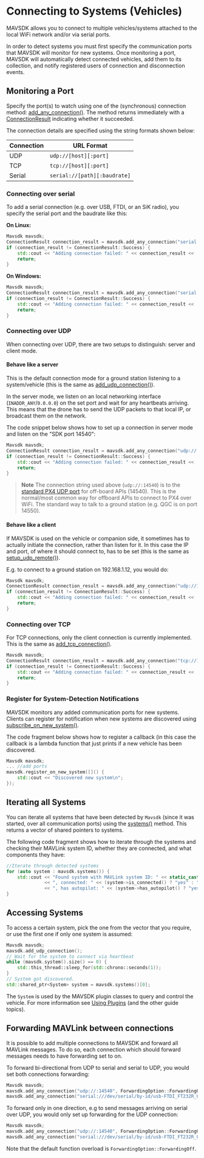 # Connecting to Systems (Vehicles)

MAVSDK allows you to connect to multiple vehicles/systems attached to the local WiFi network and/or via serial ports.

In order to detect systems you must first specify the communication ports that MAVSDK will monitor for new systems.
Once monitoring a port, MAVSDK will automatically detect connected vehicles, add them to its collection, and notify registered users of connection and disconnection events.

## Monitoring a Port

Specify the port(s) to watch using one of the (synchronous) connection method: [add_any_connection()](../api_reference/classmavsdk_1_1_mavsdk.md#classmavsdk_1_1_mavsdk_1a405041a5043c610c86540de090626d97). The method returns immediately with a [ConnectionResult](../api_reference/namespacemavsdk.md#namespacemavsdk_1a0bad93f6d037051ac3906a0bcc09f992) indicating whether it succeeded.

The connection details are specified using the string formats shown below:

Connection | URL Format
--- | ---
UDP | `udp://[host][:port]`
TCP | `tcp://[host][:port]`
Serial | `serial://[path][:baudrate]`

### Connecting over serial

To add a serial connection (e.g. over USB, FTDI, or an SiK radio), you specify the serial port and the baudrate like this:

**On Linux:**

```cpp
Mavsdk mavsdk;
ConnectionResult connection_result = mavsdk.add_any_connection("serial:///dev/serial/by-id/usb-FTDI_FT232R_USB_UART_XXXXXXXX-if00-port0:57600");
if (connection_result != ConnectionResult::Success) {
    std::cout << "Adding connection failed: " << connection_result << '\n';
    return;
}
```

**On Windows:**

```cpp
Mavsdk mavsdk;
ConnectionResult connection_result = mavsdk.add_any_connection("serial://COM3:57600");
if (connection_result != ConnectionResult::Success) {
    std::cout << "Adding connection failed: " << connection_result << '\n';
    return;
}
```

### Connecting over UDP

When connecting over UDP, there are two setups to distinguish: server and client mode.

#### Behave like a server

This is the default connection mode for a ground station listening to a system/vehicle (this is the same as [add_udp_connection()](../api_reference/classmavsdk_1_1_mavsdk.md#classmavsdk_1_1_mavsdk_1aa43dfb00d5118d26ae5aabd0f9ba56b2)).

In the server mode, we listen on an local networking interface (`INADDR_ANY`/`0.0.0.0`) on the set port and wait for any heartbeats arriving.
This means that the drone has to send the UDP packets to that local IP, or broadcast them on the network.

The code snippet below shows how to set up a connection in server mode and listen on the "SDK port 14540":

```cpp
Mavsdk mavsdk;
ConnectionResult connection_result = mavsdk.add_any_connection("udp://:14540");
if (connection_result != ConnectionResult::Success) {
    std::cout << "Adding connection failed: " << connection_result << '\n';
    return;
}
```

> **Note** The connection string used above (`udp://:14540`) is to the [standard PX4 UDP port](https://docs.px4.io/master/en/simulation/#default-px4-mavlink-udp-ports) for off-board APIs (14540).
  This is the normal/most common way for offboard APIs to connect to PX4 over WiFi.
  The standard way to talk to a ground station (e.g. QGC is on port 14550).

#### Behave like a client

If MAVSDK is used on the vehicle or companion side, it sometimes has to actually initiate the connection, rather than listen for it.
In this case the IP and port, of where it should connect to, has to be set (this is the same as [setup_udp_remote()](../api_reference/classmavsdk_1_1_mavsdk.md#classmavsdk_1_1_mavsdk_1adb2a69282a5d3766fd6251662c28616d)).

E.g. to connect to a ground station on 192.168.1.12, you would do:

```cpp
Mavsdk mavsdk;
ConnectionResult connection_result = mavsdk.add_any_connection("udp://192.168.1.12:14550");
if (connection_result != ConnectionResult::Success) {
    std::cout << "Adding connection failed: " << connection_result << '\n';
    return;
}
```

### Connecting over TCP

For TCP connections, only the client connection is currently implemented.
This is the same as [add_tcp_connection()](../api_reference/classmavsdk_1_1_mavsdk.md#classmavsdk_1_1_mavsdk_1a91c7a70c6e8ffa43844f2ce04f2696f0).

```cpp
Mavsdk mavsdk;
ConnectionResult connection_result = mavsdk.add_any_connection("tcp://192.168.1.12:14550");
if (connection_result != ConnectionResult::Success) {
    std::cout << "Adding connection failed: " << connection_result << '\n';
    return;
}
```

### Register for System-Detection Notifications

MAVSDK monitors any added communication ports for new systems.
Clients can register for notification when new systems are discovered using [subscribe_on_new_system()](../api_reference/classmavsdk_1_1_mavsdk.md#classmavsdk_1_1_mavsdk_1a332ae41c7de84d5cfab11fb3e2e65522).

The code fragment below shows how to register a callback (in this case the callback is a lambda function that just prints if a new vehicle has been discovered.

```cpp
Mavsdk mavsdk;
... //add ports
mavsdk.register_on_new_system([]() {
    std::cout << "Discovered new system\n";
});
```

## Iterating all Systems

You can iterate all systems that have been detected by `Mavsdk` (since it was started, over all communication ports) using the [systems()](../api_reference/classmavsdk_1_1_mavsdk.md#classmavsdk_1_1_mavsdk_1a0d0bc4cdab14d96877b52baec5113fa8) method.
This returns a vector of shared pointers to systems.

The following code fragment shows how to iterate through the systems and checking their MAVLink system ID, whether they are connected, and what components they have:

```cpp
//Iterate through detected systems
for (auto system : mavsdk.systems()) {
    std::cout << "Found system with MAVLink system ID: " << static_cast<int>(system->get_system_id())
              << ", connected: " << (system->is_connected() ? "yes" : "no")
              << ", has autopilot: " << (system->has_autopilot() ? "yes" : "no") << '\n';
}
```

## Accessing Systems

To access a certain system, pick the one from the vector that you require, or use the first one if only one system is assumed:


```cpp
Mavsdk mavsdk;
mavsdk.add_udp_connection();
// Wait for the system to connect via heartbeat
while (mavsdk.system().size() == 0) {
    std::this_thread::sleep_for(std::chrono::seconds(1));
}
// System got discovered.
std::shared_ptr<System> system = mavsdk.systems()[0];
```

The `System` is used by the MAVSDK plugin classes to query and control the vehicle.
For more information see [Using Plugins](../guide/using_plugins.md) (and the other guide topics).

## Forwarding MAVLink between connections

It is possible to add multiple connections to MAVSDK and forward all MAVLink messages. To do so, each connection which should forward messages needs to have forwarding set to on.

To forward bi-directional from UDP to serial and serial to UDP, you would set both connections forwarding:

```cpp
Mavsdk mavsdk;
mavsdk.add_any_connection("udp://:14540", ForwardingOption::ForwardingOn);
mavsdk.add_any_connection("serial:///dev/serial/by-id/usb-FTDI_FT232R_USB_UART_XXXXXXXX-if00-port0:57600", ForwardingOption::ForwardingOn);
```

To forward only in one direction, e.g to send messages arriving on serial over UDP, you would only set up forwarding for the UDP connection:

```cpp
Mavsdk mavsdk;
mavsdk.add_any_connection("udp://:14540", ForwardingOption::ForwardingOn);
mavsdk.add_any_connection("serial:///dev/serial/by-id/usb-FTDI_FT232R_USB_UART_XXXXXXXX-if00-port0:57600", `ForwardingOption::ForwardingOff`);
```

Note that the default function overload is `ForwardingOption::ForwardingOff`.
